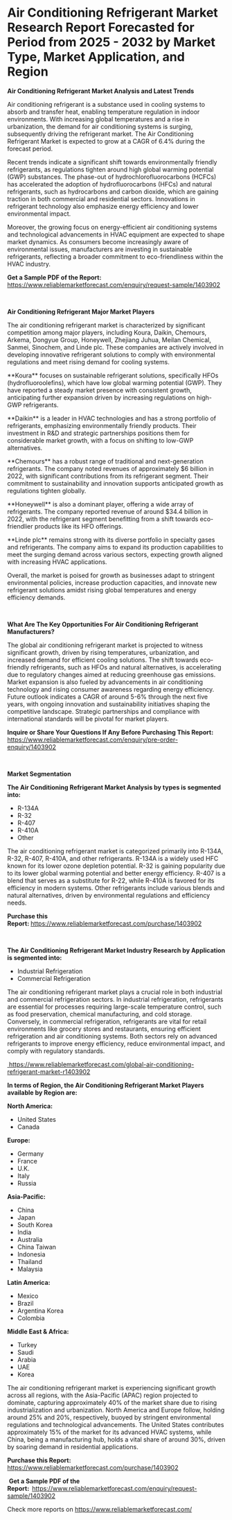 <p><h1>Air Conditioning Refrigerant Market Research Report Forecasted for Period from 2025 -  2032 by Market Type, Market Application, and Region</h1></p><p><strong>Air Conditioning Refrigerant Market Analysis and Latest Trends</strong></p>
<p><p>Air conditioning refrigerant is a substance used in cooling systems to absorb and transfer heat, enabling temperature regulation in indoor environments. With increasing global temperatures and a rise in urbanization, the demand for air conditioning systems is surging, subsequently driving the refrigerant market. The Air Conditioning Refrigerant Market is expected to grow at a CAGR of 6.4% during the forecast period. </p><p>Recent trends indicate a significant shift towards environmentally friendly refrigerants, as regulations tighten around high global warming potential (GWP) substances. The phase-out of hydrochlorofluorocarbons (HCFCs) has accelerated the adoption of hydrofluorocarbons (HFCs) and natural refrigerants, such as hydrocarbons and carbon dioxide, which are gaining traction in both commercial and residential sectors. Innovations in refrigerant technology also emphasize energy efficiency and lower environmental impact.</p><p>Moreover, the growing focus on energy-efficient air conditioning systems and technological advancements in HVAC equipment are expected to shape market dynamics. As consumers become increasingly aware of environmental issues, manufacturers are investing in sustainable refrigerants, reflecting a broader commitment to eco-friendliness within the HVAC industry.</p></p>
<p><strong>Get a Sample PDF of the Report:&nbsp;</strong> <a href="https://www.reliablemarketforecast.com/enquiry/request-sample/1403902?utm_campaign=2011&utm_medium=2&utm_source=Github&utm_content=ia&utm_term=13012025&utm_id=air-conditioning-refrigerant">https://www.reliablemarketforecast.com/enquiry/request-sample/1403902</a></p>
<p>&nbsp;</p>
<p><strong>Air Conditioning Refrigerant Major Market Players</strong></p>
<p><p>The air conditioning refrigerant market is characterized by significant competition among major players, including Koura, Daikin, Chemours, Arkema, Dongyue Group, Honeywell, Zhejiang Juhua, Meilan Chemical, Sanmei, Sinochem, and Linde plc. These companies are actively involved in developing innovative refrigerant solutions to comply with environmental regulations and meet rising demand for cooling systems.</p><p>**Koura** focuses on sustainable refrigerant solutions, specifically HFOs (hydrofluoroolefins), which have low global warming potential (GWP). They have reported a steady market presence with consistent growth, anticipating further expansion driven by increasing regulations on high-GWP refrigerants.</p><p>**Daikin** is a leader in HVAC technologies and has a strong portfolio of refrigerants, emphasizing environmentally friendly products. Their investment in R&D and strategic partnerships positions them for considerable market growth, with a focus on shifting to low-GWP alternatives.</p><p>**Chemours** has a robust range of traditional and next-generation refrigerants. The company noted revenues of approximately $6 billion in 2022, with significant contributions from its refrigerant segment. Their commitment to sustainability and innovation supports anticipated growth as regulations tighten globally.</p><p>**Honeywell** is also a dominant player, offering a wide array of refrigerants. The company reported revenue of around $34.4 billion in 2022, with the refrigerant segment benefitting from a shift towards eco-friendlier products like its HFO offerings.</p><p>**Linde plc** remains strong with its diverse portfolio in specialty gases and refrigerants. The company aims to expand its production capabilities to meet the surging demand across various sectors, expecting growth aligned with increasing HVAC applications.</p><p>Overall, the market is poised for growth as businesses adapt to stringent environmental policies, increase production capacities, and innovate new refrigerant solutions amidst rising global temperatures and energy efficiency demands.</p></p>
<p>&nbsp;</p>
<p><strong>What Are The Key Opportunities For Air Conditioning Refrigerant Manufacturers?</strong></p>
<p><p>The global air conditioning refrigerant market is projected to witness significant growth, driven by rising temperatures, urbanization, and increased demand for efficient cooling solutions. The shift towards eco-friendly refrigerants, such as HFOs and natural alternatives, is accelerating due to regulatory changes aimed at reducing greenhouse gas emissions. Market expansion is also fueled by advancements in air conditioning technology and rising consumer awareness regarding energy efficiency. Future outlook indicates a CAGR of around 5-6% through the next five years, with ongoing innovation and sustainability initiatives shaping the competitive landscape. Strategic partnerships and compliance with international standards will be pivotal for market players.</p></p>
<p><strong>Inquire or Share Your Questions If Any Before Purchasing This Report:</strong> <a href="https://www.reliablemarketforecast.com/enquiry/pre-order-enquiry/1403902?utm_campaign=2011&utm_medium=2&utm_source=Github&utm_content=ia&utm_term=13012025&utm_id=air-conditioning-refrigerant">https://www.reliablemarketforecast.com/enquiry/pre-order-enquiry/1403902</a></p>
<p>&nbsp;</p>
<p><strong>Market Segmentation</strong></p>
<p><strong>The Air Conditioning Refrigerant Market Analysis by types is segmented into:</strong></p>
<p><ul><li>R-134A</li><li>R-32</li><li>R-407</li><li>R-410A</li><li>Other</li></ul></p>
<p><p>The air conditioning refrigerant market is categorized primarily into R-134A, R-32, R-407, R-410A, and other refrigerants. R-134A is a widely used HFC known for its lower ozone depletion potential. R-32 is gaining popularity due to its lower global warming potential and better energy efficiency. R-407 is a blend that serves as a substitute for R-22, while R-410A is favored for its efficiency in modern systems. Other refrigerants include various blends and natural alternatives, driven by environmental regulations and efficiency needs.</p></p>
<p><strong>Purchase this Report:&nbsp;</strong><a href="https://www.reliablemarketforecast.com/purchase/1403902?utm_campaign=2011&utm_medium=2&utm_source=Github&utm_content=ia&utm_term=13012025&utm_id=air-conditioning-refrigerant">https://www.reliablemarketforecast.com/purchase/1403902</a></p>
<p>&nbsp;</p>
<p><strong>The Air Conditioning Refrigerant Market Industry Research by Application is segmented into:</strong></p>
<p><ul><li>Industrial Refrigeration</li><li>Commercial Refrigeration</li></ul></p>
<p><p>The air conditioning refrigerant market plays a crucial role in both industrial and commercial refrigeration sectors. In industrial refrigeration, refrigerants are essential for processes requiring large-scale temperature control, such as food preservation, chemical manufacturing, and cold storage. Conversely, in commercial refrigeration, refrigerants are vital for retail environments like grocery stores and restaurants, ensuring efficient refrigeration and air conditioning systems. Both sectors rely on advanced refrigerants to improve energy efficiency, reduce environmental impact, and comply with regulatory standards.</p></p>
<p><a href="https://www.reliablemarketforecast.com/global-air-conditioning-refrigerant-market-r1403902?utm_campaign=2011&utm_medium=2&utm_source=Github&utm_content=ia&utm_term=13012025&utm_id=air-conditioning-refrigerant">&nbsp;https://www.reliablemarketforecast.com/global-air-conditioning-refrigerant-market-r1403902</a></p>
<p><strong>In terms of Region, the Air Conditioning Refrigerant Market Players available by Region are:</strong></p>
<p>
    <p> <strong> North America: </strong>
        <ul>
            <li>United States</li>
            <li>Canada</li>
        </ul>
        </p> 
    <p> <strong> Europe: </strong>
        <ul>
            <li>Germany</li>
            <li>France</li>
            <li>U.K.</li>
            <li>Italy</li>
            <li>Russia</li>
        </ul>
        </p> 
    <p> <strong> Asia-Pacific: </strong>
        <ul>
            <li>China</li>
            <li>Japan</li>
            <li>South Korea</li>
            <li>India</li>
            <li>Australia</li>
            <li>China Taiwan</li>
            <li>Indonesia</li>
            <li>Thailand</li>
            <li>Malaysia</li>
        </ul>
        </p> 
    <p> <strong> Latin America: </strong>
        <ul>
            <li>Mexico</li>
            <li>Brazil</li>
            <li>Argentina Korea</li>
            <li>Colombia</li>
        </ul>
        </p> 
    <p> <strong> Middle East & Africa: </strong>
        <ul>
            <li>Turkey</li>
            <li>Saudi</li>
            <li>Arabia</li>
            <li>UAE</li>
            <li>Korea</li>
        </ul>
    </p>
    </p>
<p><p>The air conditioning refrigerant market is experiencing significant growth across all regions, with the Asia-Pacific (APAC) region projected to dominate, capturing approximately 40% of the market share due to rising industrialization and urbanization. North America and Europe follow, holding around 25% and 20%, respectively, buoyed by stringent environmental regulations and technological advancements. The United States contributes approximately 15% of the market for its advanced HVAC systems, while China, being a manufacturing hub, holds a vital share of around 30%, driven by soaring demand in residential applications.</p></p>
<p><strong>Purchase this Report: </strong><a href="https://www.reliablemarketforecast.com/purchase/1403902?utm_campaign=2011&utm_medium=2&utm_source=Github&utm_content=ia&utm_term=13012025&utm_id=air-conditioning-refrigerant">https://www.reliablemarketforecast.com/purchase/1403902</a></p>
<p>&nbsp;<strong>Get a Sample PDF of the Report:&nbsp;&nbsp;</strong><a href="https://www.reliablemarketforecast.com/enquiry/request-sample/1403902?utm_campaign=2011&utm_medium=2&utm_source=Github&utm_content=ia&utm_term=13012025&utm_id=air-conditioning-refrigerant">https://www.reliablemarketforecast.com/enquiry/request-sample/1403902</a></p>
<p><strong></strong></p>
<p>Check more reports on <a href="https://www.reliablemarketforecast.com/?utm_campaign=2011&utm_medium=2&utm_source=Github&utm_content=ia&utm_term=13012025&utm_id=air-conditioning-refrigerant">https://www.reliablemarketforecast.com/</a></p>